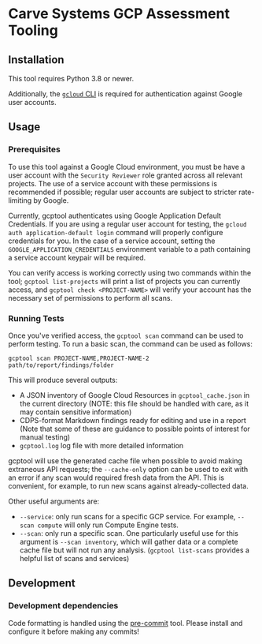 # Carve Systems GCP Assessment Tooling

## Installation

This tool requires Python 3.8 or newer.

Additionally, the [`gcloud` CLI](https://cloud.google.com/sdk/docs/install) is required for authentication against Google user accounts.

## Usage

### Prerequisites

To use this tool against a Google Cloud environment, you must be have a user account with the `Security Reviewer` role granted across all relevant projects. The use of a service account with these permissions is recommended if possible; regular user accounts are subject to stricter rate-limiting by Google.

Currently, gcptool authenticates using Google Application Default Credentials. If you are using a regular user account for testing, the `gcloud auth application-default login` command will properly configure credentials for you. In the case of a service account, setting the `GOOGLE_APPLICATION_CREDENTIALS` environment variable to a path containing a service account keypair will be required.

You can verify access is working correctly using two commands within the tool; `gcptool list-projects` will print a list of projects you can currently access, and `gcptool check <PROJECT-NAME>` will verify your account has the necessary set of permissions to perform all scans.


### Running Tests

Once you've verified access, the `gcptool scan` command can be used to perform testing. To run a basic scan, the command can be used as follows:

`gcptool scan PROJECT-NAME,PROJECT-NAME-2 path/to/report/findings/folder`

This will produce several outputs:

- A JSON inventory of Google Cloud Resources in `gcptool_cache.json` in the current directory (NOTE: this file should be handled with care, as it may contain sensitive information)
- CDPS-format Markdown findings ready for editing and use in a report (Note that some of these are guidance to possible points of interest for manual testing)
- `gcptool.log` log file with more detailed information

gcptool will use the generated cache file when possible to avoid making extraneous API requests; the `--cache-only` option can be used to exit with an error if any scan would required fresh data from the API. This is convenient, for example, to run new scans against already-collected data.

Other useful arguments are:

- `--service`: only run scans for a specific GCP service. For example, `--scan compute` will only run Compute Engine tests.
- `--scan`: only run a specific scan. One particularly useful use for this argument is `--scan inventory`, which will gather data or a complete cache file but will not run any analysis. (`gcptool list-scans` provides a helpful list of scans and services)

## Development

### Development dependencies

Code formatting is handled using the [pre-commit](https://pre-commit.com/) tool. Please install and configure it before making any commits!
